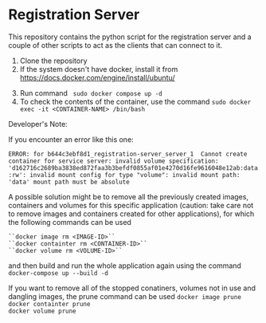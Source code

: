 # Registration Server
This repository contains the python script for the registration server and a couple of other scripts to act as the clients that can connect to it.

1. Clone the repository
2. If the system doesn't have docker, install it from https://docs.docker.com/engine/install/ubuntu/
<!-- 2. Run command `` sudo docker build -t registration-server . ``
3. Run command ``sudo docker run -d -p 52923:52923 registration-server`` to run the server in a container -->
3. Run command `` sudo docker compose up -d``
4. To check the contents of the container, use the command ``sudo docker exec -it <CONTAINER-NAME> /bin/bash``

Developer's Note:

If you encounter an error like this one:

``ERROR: for b644c3ebf8d1_registration-server_server_1  Cannot create container for service server: invalid volume specification: 'd162716c2689ba3838ed872faa3b3befdf0855af01e4270d16fe9616048e12ab:data:rw': invalid mount config for type "volume": invalid mount path: 'data' mount path must be absolute``

A possible solution might be to remove all the previously created images, containers and volumes for this specific application (caution: take care not to remove images and containers created for other applications), for which the following commands can be used 

    ``docker image rm <IMAGE-ID>``    
    ``docker containter rm <CONTAINER-ID>``    
    ``docker volume rm <VOLUME-ID>``

and then build and run the whole application again using the command ``docker-compose up --build -d``

If you want to remove all of the stopped conatiners, volumes not in use and dangling images, the prune command can be used
    ``docker image prune``    
    ``docker containter prune``    
    ``docker volume prune`` 
